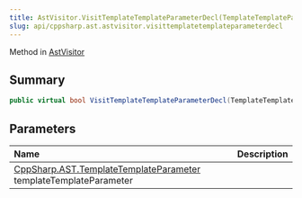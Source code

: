 ```yaml
---
title: AstVisitor.VisitTemplateTemplateParameterDecl(TemplateTemplateParameter)
slug: api/cppsharp.ast.astvisitor.visittemplatetemplateparameterdecl
---
```

Method in [AstVisitor](/api/cppsharp/ast/astvisitor)

## Summary



```csharp
public virtual bool VisitTemplateTemplateParameterDecl(TemplateTemplateParameter templateTemplateParameter)
```

## Parameters

|Name|Description|
|:---|:---|
|[CppSharp.AST.TemplateTemplateParameter](/api/cppsharp/ast/templatetemplateparameter) templateTemplateParameter||

